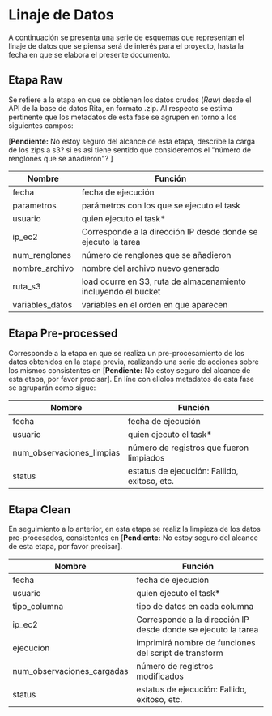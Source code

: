 # Linaje de Datos

A continuación se presenta una serie de esquemas que representan el linaje de datos que se piensa será de interés para el proyecto, hasta la fecha en que se elabora el presente documento.

## Etapa Raw

Se refiere a la etapa en que se obtienen los datos crudos (*Raw*) desde el API de la base de datos Rita, en formato .zip. Al respecto se estima pertinente que los metadatos de esta fase se agrupen en torno a los siguientes campos:

[**Pendiente:** No estoy seguro del alcance de esta etapa, describe la carga de los zips a s3? si es asi tiene sentido que consideremos el "número de renglones que se añadieron"? ]

| Nombre            | Función                                           	            |
|-----------------	|----------------------------------------------------------------	|
| fecha            	| fecha de ejecución                                              |
| parametros      	| parámetros con los que se ejecuto el task                      	|
| usuario         	| quien ejecuto el task*                                         	|
| ip_ec2          	| Corresponde a la dirección IP desde donde se ejecuto la tarea  	|
| num_renglones   	| número de renglones que se añadieron                           	|
| nombre_archivo  	| nombre del archivo nuevo generado                              	|
| ruta_s3         	| load ocurre en S3, ruta de almacenamiento incluyendo el bucket 	|
| variables_datos 	| variables en el orden en que aparecen                          	|

## Etapa Pre-processed

Corresponde a la etapa en que se realiza un pre-procesamiento de los datos obtenidos en la etapa previa, realizando una serie de acciones sobre los mismos consistentes en [**Pendiente:** No estoy seguro del alcance de esta etapa, por favor precisar]. En líne con ellolos metadatos de esta fase se agruparán como sigue:

| Nombre                    	| Función                                      	|
|---------------------------	|----------------------------------------------	|
| fecha                     	| fecha de ejecución                           	|
| usuario                   	| quien ejecuto el task*                       	|
| num_observaciones_limpias 	| número de registros que fueron limpiados     	|
| status                    	| estatus de ejecución: Fallido, exitoso, etc. 	|

## Etapa Clean

En seguimiento a lo anterior, en esta etapa se realiz la limpieza de los datos pre-procesados, consistentes en [**Pendiente:** No estoy seguro del alcance de esta etapa, por favor precisar]. 

| Nombre                     	| Función                                               	|
|----------------------------	|-------------------------------------------------------	|
| fecha                      	| fecha de ejecución                                    	|
| usuario                    	| quien ejecuto el task*                                	|
| tipo_columna               	| tipo de datos en cada columna                         	|
| ip_ec2                     	| Corresponde a la dirección IP desde donde se ejecuto la tarea|
| ejecucion                  	| imprimirá nombre de funciones del script de transform 	|
| num_observaciones_cargadas 	| número de registros modificados                       	|
| status                     	| estatus de ejecución: Fallido, exitoso, etc.          	|
